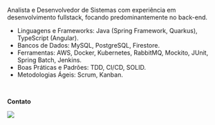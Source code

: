 


<p align="left"> 
Analista e Desenvolvedor de Sistemas com experiência em desenvolvimento fullstack, focando predominantemente no back-end. 

- Linguagens e Frameworks: Java (Spring Framework, Quarkus), TypeScript (Angular).
- Bancos de Dados: MySQL, PostgreSQL, Firestore.
- Ferramentas: AWS, Docker, Kubernetes, RabbitMQ, Mockito, JUnit, Spring Batch, Jenkins.
- Boas Práticas e Padrões: TDD, CI/CD, SOLID.
- Metodologias Ágeis: Scrum, Kanban.
</p>

<br>

<p align="left">
  <strong>Contato</strong>
</p>

<p align="left">
  <a href="https://www.linkedin.com/in/crist%C3%B3v%C3%A3o-augusto-vieira-de-freitas-261bb0180/" alt="Linkedin">
  <img src="https://img.shields.io/badge/LinkedIn-0077B5?style=for-the-badge&logo=linkedin&logoColor=white" /></a>
</p>  

